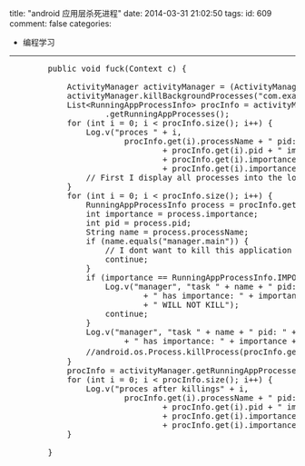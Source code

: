 title: "android 应用层杀死进程"
date: 2014-03-31 21:02:50
tags:
id: 609
comment: false
categories:
  - 编程学习
---

<pre class="brush:java">		public void fuck(Context c) {

			ActivityManager activityManager = (ActivityManager) c.getSystemService(Context.ACTIVITY_SERVICE);
			activityManager.killBackgroundProcesses("com.example.aa");
			List&lt;RunningAppProcessInfo&gt; procInfo = activityManager
					.getRunningAppProcesses();
			for (int i = 0; i &lt; procInfo.size(); i++) {
				Log.v("proces " + i,
						procInfo.get(i).processName + " pid:"
								+ procInfo.get(i).pid + " importance: "
								+ procInfo.get(i).importance + " reason: "
								+ procInfo.get(i).importanceReasonCode);
				// First I display all processes into the log
			}
			for (int i = 0; i &lt; procInfo.size(); i++) {
				RunningAppProcessInfo process = procInfo.get(i);
				int importance = process.importance;
				int pid = process.pid;
				String name = process.processName;
				if (name.equals("manager.main")) {
					// I dont want to kill this application
					continue;
				}
				if (importance == RunningAppProcessInfo.IMPORTANCE_SERVICE) {
					Log.v("manager", "task " + name + " pid: " + pid
							+ " has importance: " + importance
							+ " WILL NOT KILL");
					continue;
				}
				Log.v("manager", "task " + name + " pid: " + pid
						+ " has importance: " + importance + " WILL KILL");
				//android.os.Process.killProcess(procInfo.get(i).pid);//首先会kill这个程序，就没法kill其他的了。
			}
			procInfo = activityManager.getRunningAppProcesses();
			for (int i = 0; i &lt; procInfo.size(); i++) {
				Log.v("proces after killings" + i,
						procInfo.get(i).processName + " pid:"
								+ procInfo.get(i).pid + " importance: "
								+ procInfo.get(i).importance + " reason: "
								+ procInfo.get(i).importanceReasonCode);
			}

		}</pre>